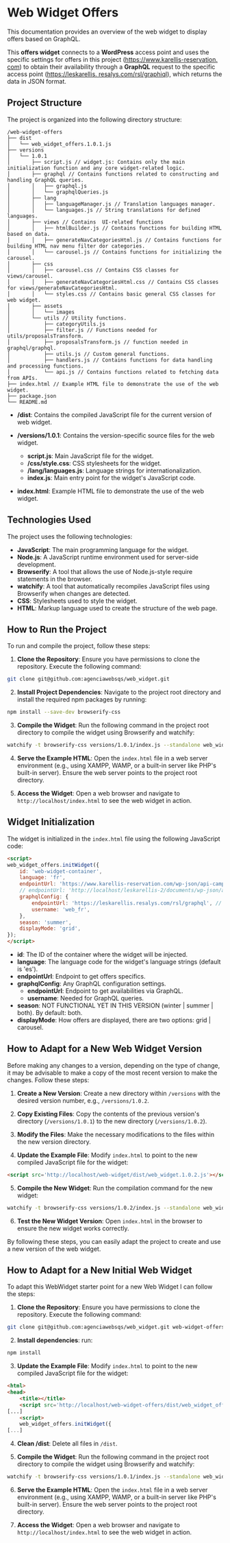 # Web Widget Offers

This documentation provides an overview of the web widget to display offers based on GraphQL.

This <strong>offers widget</strong> connects to a <strong>WordPress</strong> access point and uses the specific settings for offers in this project ([https://www.karellis-reservation. com](https://www.karellis-reservation.com)) to obtain their availability through a <strong>GraphQL</strong> request to the specific access point ([https://leskarellis. resalys.com/rsl/graphiql](https://leskarellis.resalys.com/rsl/graphiql)), which returns the data in JSON format.

## Project Structure

The project is organized into the following directory structure:

```
/web-widget-offers
├── dist
│   └── web_widget_offers.1.0.1.js
├── versions
│   └── 1.0.1
│       ├── script.js // widget.js: Contains only the main initialization function and any core widget-related logic.
│       ├── graphql // Contains functions related to constructing and handling GraphQL queries.
│       │   ├── graphql.js
│       │   └── graphqlQueries.js
│       ├── lang
│       │   ├── languageManager.js // Translation languages manager.
│       │   └── languages.js // String translations for defined languages.
│       ├── views // Contains  UI-related functions
│       │   ├── htmlBuilder.js // Contains functions for building HTML based on data.
│       │   ├── generateNavCategoriesHtml.js // Contains functions for building HTML nav menu filter dor categories.
│       │   └── carousel.js // Contains functions for initializing the carousel.
│       ├── css
│       │   ├── carousel.css // Contains CSS classes for views/carousel.
│       │   ├── generateNavCategoriesHtml.css // Contains CSS classes for views/generateNavCategoriesHtml.
│       │   └── styles.css // Contains basic general CSS classes for web widget.
│       ├── assets
│       │   └── images
│       └── utils // Utility functions.
│           ├── categoryUtils.js
│           ├── filter.js // Functions needed for utils/proposalsTransform.
│           ├── proposalsTransform.js // function needed in graphql/graphql.
│           ├── utils.js // Custom general functions.
│           ├── handlers.js // Contains functions for data handling and processing functions.
│           └── api.js // Contains functions related to fetching data from APIs.
├── index.html // Example HTML file to demonstrate the use of the web widget.
├── package.json
└── README.md
```

- **/dist**: Contains the compiled JavaScript file for the current version of web widget.

- **/versions/1.0.1**: Contains the version-specific source files for the web widget.

    - **script.js**: Main JavaScript file for the widget.
    - **/css/style.css**: CSS stylesheets for the widget.
    - **/lang/languages.js**: Language strings for internationalization.
    - **index.js**: Main entry point for the widget's JavaScript code.

- **index.html**: Example HTML file to demonstrate the use of the web widget.

## Technologies Used

The project uses the following technologies:

- **JavaScript**: The main programming language for the widget.
- **Node.js**: A JavaScript runtime environment used for server-side development.
- **Browserify**: A tool that allows the use of Node.js-style require statements in the browser.
- **watchify**: A tool that automatically recompiles JavaScript files using Browserify when changes are detected.
- **CSS**: Stylesheets used to style the widget.
- **HTML**: Markup language used to create the structure of the web page.

## How to Run the Project

To run and compile the project, follow these steps:

1. **Clone the Repository**: Ensure you have permissions to clone the repository. Execute the following command:

```bash
git clone git@github.com:agenciawebsqs/web_widget.git
```

2. **Install Project Dependencies**: Navigate to the project root directory and install the required npm packages by running:

```bash
npm install --save-dev browserify-css
```

3. **Compile the Widget**: Run the following command in the project root directory to compile the widget using Browserify and watchify:

```bash
watchify -t browserify-css versions/1.0.1/index.js --standalone web_widget_offers -o ./dist/web_widget_offers.1.0.1.js
```

4. **Serve the Example HTML**: Open the `index.html` file in a web server environment (e.g., using XAMPP, WAMP, or a built-in server like PHP's built-in server). Ensure the web server points to the project root directory.

5. **Access the Widget**: Open a web browser and navigate to `http://localhost/index.html` to see the web widget in action.

## Widget Initialization

The widget is initialized in the `index.html` file using the following JavaScript code:

```html
<script>
web_widget_offers.initWidget({
    id: 'web-widget-container',
    language: 'fr',
    endpointUrl: 'https://www.karellis-reservation.com/wp-json/api-campings/v2/get_offers',
    // endpointUrl: 'http://localhost/leskarellis-2/documents/wp-json/api-campings/v2/get_offers',
    graphqlConfig: {
        endpointUrl: 'https://leskarellis.resalys.com/rsl/graphql', // https://leskarellis.resalys.com/rsl/graphiql
        username: 'web_fr',
    },
    season: 'summer',
    displayMode: 'grid',
});
</script>
```

- **id**: The ID of the container where the widget will be injected.
- **language**: The language code for the widget's language strings (default is 'es').
- **endpointUrl**: Endpoint to get offers specifics.
- **graphqlConfig**: Any GraphQL configuration settings.
    - **endpointUrl**: Endpoint to get availabilities via GraphQL.
    - **username**: Needed for GraphQL queries.
- **season**: NOT FUNCTIONAL YET IN THIS VERSION (winter | summer | both). By default: both.
- **displayMode**: How offers are displayed, there are two options: grid | carousel.

## How to Adapt for a New Web Widget Version

Before making any changes to a version, depending on the type of change, it may be advisable to make a copy of the most recent version to make the changes. Follow these steps:

1. **Create a New Version**: Create a new directory within `/versions` with the desired version number, e.g., `/versions/1.0.2`.

2. **Copy Existing Files**: Copy the contents of the previous version's directory (`/versions/1.0.1`) to the new directory (`/versions/1.0.2`).

3. **Modify the Files**: Make the necessary modifications to the files within the new version directory.

4. **Update the Example File**: Modify `index.html` to point to the new compiled JavaScript file for the widget:

```html
<script src='http://localhost/web-widget/dist/web_widget.1.0.2.js'></script>
```

5. **Compile the New Widget**: Run the compilation command for the new widget:

```bash
watchify -t browserify-css versions/1.0.2/index.js --standalone web_widget -o ./dist/web_widget.1.0.2.js
```

6. **Test the New Widget Version**: Open `index.html` in the browser to ensure the new widget works correctly.

By following these steps, you can easily adapt the project to create and use a new version of the web widget.

## How to Adapt for a New Initial Web Widget

To adapt this WebWidget starter point for a new Web Widget I can follow the steps:

1. **Clone the Repository**: Ensure you have permissions to clone the repository. Execute the following command:

```bash
git clone git@github.com:agenciawebsqs/web_widget.git web-widget-offers
```

2. **Install dependencies**: run:

```bash
npm install
```

3. **Update the Example File**: Modify `index.html` to point to the new compiled JavaScript file for the widget:

```html
<html>
<head>
    <title></title>
    <script src='http://localhost/web-widget-offers/dist/web_widget_offers.1.0.1.js' ></script>
[...]
    <script>
    web_widget_offers.initWidget({
[...]
```

4. **Clean /dist**: Delete all files in `/dist`.

5. **Compile the Widget**: Run the following command in the project root directory to compile the widget using Browserify and watchify:

```bash
watchify -t browserify-css versions/1.0.1/index.js --standalone web_widget_offers -o ./dist/web_widget_offers.1.0.1.js
```

6. **Serve the Example HTML**: Open the `index.html` file in a web server environment (e.g., using XAMPP, WAMP, or a built-in server like PHP's built-in server). Ensure the web server points to the project root directory.

7. **Access the Widget**: Open a web browser and navigate to `http://localhost/index.html` to see the web widget in action.